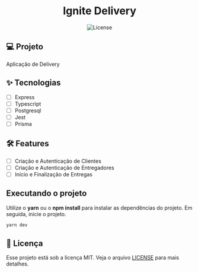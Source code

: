 <h1 align="center">
  Ignite Delivery
</h1>

<p align="center">
  <img alt="License" src="https://img.shields.io/static/v1?label=license&message=MIT&color=E51C44&labelColor=0A1033">

## 💻 Projeto

Aplicação de Delivery

## ✨ Tecnologias

- [ ] Express
- [ ] Typescript
- [ ] Postgresql
- [ ] Jest
- [ ] Prisma

## :hammer_and_wrench: Features

- [ ] Criação e Autenticação de Clientes
- [ ] Criação e Autenticação de Entregadores
- [ ] Início e Finalização de Entregas

## Executando o projeto

Utilize o **yarn** ou o **npm install** para instalar as dependências do projeto.
Em seguida, inicie o projeto.

```cl
yarn dev
```

## 📄 Licença

Esse projeto está sob a licença MIT. Veja o arquivo [LICENSE](LICENSE.md) para mais detalhes.

<br />
